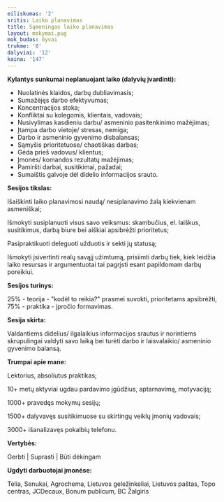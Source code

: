 ```yaml
---
eiliskumas: '2'
sritis: Laiko planavimas
title: Sąmoningas laiko planavimas
layout: mokymai.pug
mok_budas: Gyvai
trukme: '8'
dalyviai: '12'
kaina: '147'
---
```

**Kylantys sunkumai neplanuojant laiko (dalyvių įvardinti): <!--more-->**

* Nuolatinės klaidos, darbų dubliavimasis;
* Sumažėjęs darbo efektyvumas;
* Koncentracijos stoka;
* Konfliktai su kolegomis, klientais, vadovais;
* Nusivylimas kasdieniu darbu/ asmeninio pasitenkinimo mažėjimas;
* Įtampa darbo vietoje/ stresas, nemiga;
* Darbo ir asmeninio gyvenimo disbalansas;
* Sąmyšis prioritetuose/ chaotiškas darbas;
* Gėda prieš vadovus/ klientus;
* Įmonės/ komandos rezultatų mažėjimas;
* Pamiršti darbai, susitikimai, pažadai;
* Sumaištis galvoje dėl didelio informacijos srauto.

**Sesijos tikslas:**

Išaiškinti laiko planavimosi naudą/ nesiplanavimo žalą kiekvienam asmeniškai;

Išmokyti susiplanuoti visus savo veiksmus: skambučius, el. laiškus, susitikimus, darbą biure bei aiškiai apsibrėžti prioritetus;

Pasipraktikuoti deleguoti užduotis ir sekti jų statusą;

Išmokyti įsivertinti realų savąjį užimtumą, prisiimti darbų tiek, kiek leidžia laiko resursas ir argumentuotai tai pagrįsti esant papildomam darbų poreikiui.

**Sesijos turinys:**

25% - teorija - "kodėl to reikia?" prasmei suvokti, prioritetams apsibrėžti, 75% - praktika - įpročio formavimas.

**Sesija skirta:**

Valdantiems didelius/ ilgalaikius informacijos srautus ir norintiems skrupulingai valdyti savo laiką bei turėti darbo ir laisvalaikio/ asmeninio gyvenimo balansą.

**Trumpai apie mane:**

Lektorius, absoliutus praktikas;

10+ metų aktyviai ugdau pardavimo įgūdžius, aptarnavimą, motyvaciją;

1000+ pravedęs mokymų sesijų;

1500+ dalyvavęs susitikimuose su skirtingų veiklų įmonių vadovais;

3000+ išanalizavęs pokalbių telefonu.

**Vertybės:**

Gerbti | Suprasti | Būti dėkingam

**Ugdyti darbuotojai įmonėse:**

Telia, Senukai, Agrochema, Lietuvos geležinkeliai, Lietuvos paštas, Topo centras, JCDecaux, Bonum publicum, BC Žalgiris
